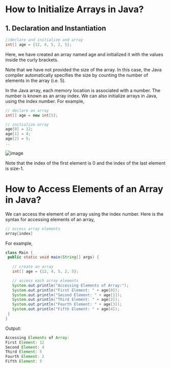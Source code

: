 # How to Initialize Arrays in Java?
## 1. Declaration and Instantiation
```java
//declare and initialize and array
int[] age = {12, 4, 5, 2, 5};
```
Here, we have created an array named age and initialized it with the values inside the curly brackets.

Note that we have not provided the size of the array. In this case, the Java compiler automatically specifies the size by counting the number of elements in the array (i.e. 5).

In the Java array, each memory location is associated with a number. The number is known as an array index. We can also initialize arrays in Java, using the index number. For example,
```java
// declare an array
int[] age = new int[5];

// initialize array
age[0] = 12;
age[1] = 4;
age[2] = 5;
..
```
![image](https://user-images.githubusercontent.com/83773953/195007975-a39d0897-9b5c-4545-8697-72a230466eae.png)

Note that the index of the first element is 0 and the index of the last element is size-1.

# How to Access Elements of an Array in Java?
We can access the element of an array using the index number. Here is the syntax for accessing elements of an array,
```java
// access array elements
array[index]
```
For example,
```java
class Main {
 public static void main(String[] args) {
  
   // create an array
   int[] age = {12, 4, 5, 2, 5};

   // access each array elements
   System.out.println("Accessing Elements of Array:");
   System.out.println("First Element: " + age[0]);
   System.out.println("Second Element: " + age[1]);
   System.out.println("Third Element: " + age[2]);
   System.out.println("Fourth Element: " + age[3]);
   System.out.println("Fifth Element: " + age[4]);
 }
}
```
Output:
```java
Accessing Elements of Array:
First Element: 12
Second Element: 4
Third Element: 5
Fourth Element: 2
Fifth Element: 5
```
